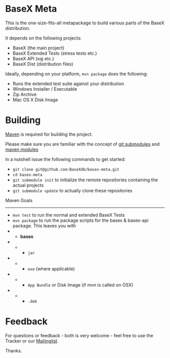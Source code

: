 BaseX Meta
==============

This is the one-size-fits-all metapackage to build various parts of the BaseX distribution.

It depends on the following projects:

* BaseX (the main project)
* BaseX Extended Tests (stress tests etc.)
* BaseX API (xqj etc.)
* BaseX Dist (distribution files)

Ideally, depending on your platform, `mvn package` does the following:

* Runs the extended test suite against your distribution
* Windows Installer / Executable
* Zip Archive
* Mac OS X Disk Image

Building
========
[Maven](http://maven.apache.org/ "Maven - 
    Welcome to Apache Maven") is required for building the project.

Please make sure you are familiar with the concept of [git submodules](http://book.git-scm.com/5_submodules.html "Git Book - Submodules") and [maven modules](http://sonatype.com/books/mvnref-book/reference/pom-relationships-sect-pom-best-practice.html#pom-relationships-sect-multi-vs-inherit "3.6.&nbsp;POM Best Practices | Sonatype")

In a nutshell issue the following commands to get started:

* `git clone git@github.com:BaseXdb/basex-meta.git`
* `cd basex-meta`
* `git submodule init` to initialize the remote repositories containing the actual projects
* `git submodule update` to actually clone these repositories


Maven Goals
__________

* `mvn test` to run the normal and extended BaseX Tests
* `mvn package` to run the package scripts for the basex & basex-api package. This leaves you with
* * **basex** 
* * * `jar` 
* * *  `exe` (where applicable) 
* * * `App Bundle` or Disk Image (if mvn is called on OSX)
* * * `.deb`


Feedback
========

For questions or feedback - both is very welcome - feel free to use the Tracker or our [Mailinglist](http://basex.org/open-source/ "BaseX | Open Source").

Thanks. 
